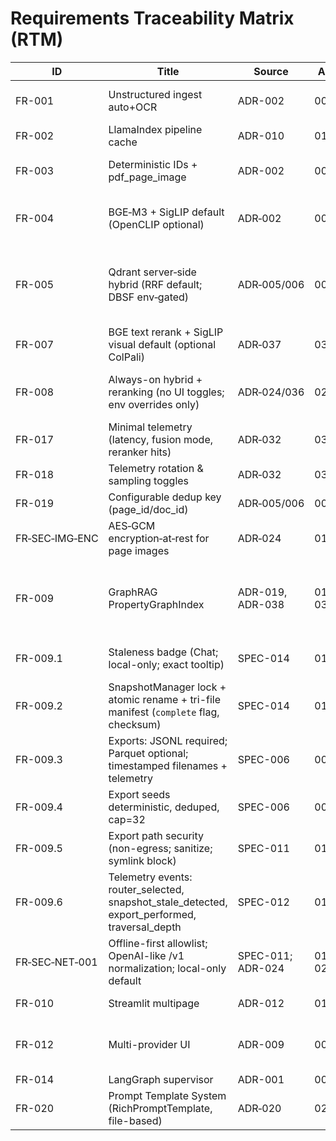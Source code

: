 # Requirements Traceability Matrix (RTM)

| ID | Title | Source | ADR(s) | Code file(s) | Test(s) | Verification | Status |
|----|-------|--------|--------|--------------|---------|--------------|--------|
| FR-001 | Unstructured ingest auto+OCR | ADR-002 | 002 | src/processing/document_processor.py; src/processing/utils.py | tests/unit/processing/test_document_processor.py; tests/unit/processing/test_unstructured_transformation_config.py; tests/integration/test_ingestion_pipeline_pdf_images.py | test | Pending rewrite |
| FR-002 | LlamaIndex pipeline cache | ADR-010 | 010 | src/processing/document_processor.py | tests/unit/cache/test_ingestion_cache.py; tests/integration/test_ingestion_pipeline_pdf_images.py | test+analysis | Pending rewrite |
| FR-003 | Deterministic IDs + pdf_page_image | ADR-002 | 002 | src/processing/document_processor.py; src/processing/pdf_pages.py; src/models/schemas.py | tests/unit/processing/test_pdf_pages_helpers.py; tests/unit/processing/test_deterministic_ids.py; tests/integration/test_ingestion_pipeline_pdf_images.py | test | Pending rewrite |
| FR-004 | BGE‑M3 + SigLIP default (OpenCLIP optional) | ADR‑002 | 002 | src/models/embeddings.py; src/utils/core.py; src/utils/vision_siglip.py; src/utils/images.py | tests/unit/retrieval/embeddings/test_embeddings_refactored.py; tests/unit/models/embeddings/test_bge_m3_text_embedder.py; tests/unit/models/embeddings/test_image_embedder.py; tests/integration/test_unified_embeddings_in_retrieval_integration.py | test | Completed |
| FR-005 | Qdrant server‑side hybrid (RRF default; DBSF env‑gated) | ADR‑005/006 | 005,006 | src/retrieval/hybrid.py; src/utils/storage.py | tests/unit/retrieval/dedup/test_dedup_before_final_cut_unique_key.py; tests/unit/retrieval/test_router_factory_hybrid.py; tests/unit/retrieval/test_qdrant_prefetch_rrf.py; tests/unit/retrieval/test_qdrant_prefetch_dbsf.py; tests/unit/retrieval/test_qdrant_dedup_before_limit.py; tests/unit/telemetry/test_hybrid_retriever_telemetry.py | test | Completed |
| FR-007 | BGE text rerank + SigLIP visual default (optional ColPali) | ADR‑037 | 037 | src/retrieval/reranking.py | tests/unit/rerank/test_rerank_timeout_failopen.py; tests/unit/rerank/test_siglip_rescore_mock.py; tests/unit/rerank/test_rerank_ordering_change.py | test | Completed |
| FR-008 | Always-on hybrid + reranking (no UI toggles; env overrides only) | ADR‑024/036 | 024,036 | src/config/settings.py (maps `DOCMIND_RETRIEVAL__USE_RERANKING`), src/retrieval/hybrid.py, src/retrieval/reranking.py | tests/integration/test_settings_page.py | inspection | Implemented |
| FR-017 | Minimal telemetry (latency, fusion mode, reranker hits) | ADR‑032 | 032 | src/utils/telemetry.py; src/retrieval/reranking.py; src/pages/01_chat.py | tests/unit/telemetry/test_telemetry_schema_assertions.py | test | Pending rewrite |
| FR-018 | Telemetry rotation & sampling toggles | ADR‑032 | 032 | src/utils/telemetry.py | tests/unit/telemetry/test_rotation_sampling.py | test | Pending rewrite |
| FR-019 | Configurable dedup key (page_id/doc_id) | ADR‑005/006 | 005,006 | src/retrieval/hybrid.py; src/config/settings.py | tests/unit/retrieval/qdrant/test_qdrant_dedup_docid.py; tests/unit/retrieval/qdrant/test_qdrant_dedup_before_limit.py | test | Completed |
| FR‑SEC‑IMG‑ENC | AES‑GCM encryption‑at‑rest for page images | ADR‑024 | 011,024 | src/utils/security.py; src/processing/pdf_pages.py | tests/unit/utils/security/test_encrypt_file.py; tests/integration/imaging/test_pdf_images_encrypt.py | test | Completed |
| FR-009 | GraphRAG PropertyGraphIndex | ADR-019, ADR-038 | 019, 038 | src/retrieval/graph_config.py; src/retrieval/router_factory.py; src/persistence/snapshot.py; src/pages/01_chat.py; src/pages/02_documents.py | tests/unit/retrieval/test_graph_helpers.py; tests/unit/retrieval/test_seed_policy.py; tests/unit/persistence/test_snapshot_roundtrip.py; tests/unit/retrieval/test_router_factory_hybrid.py; tests/integration/ui/test_chat_autoload_snapshot.py; tests/integration/ui/test_documents_snapshot_button.py | test | Pending rewrite |
| FR-009.1 | Staleness badge (Chat; local-only; exact tooltip) | SPEC-014 | 014 | src/pages/01_chat.py | tests/unit/pages/test_chat_staleness.py; tests/unit/ui/test_chat_staleness_badge.py; tests/unit/pages/test_chat_tooltip_copy.py | test | Pending rewrite |
| FR-009.2 | SnapshotManager lock + atomic rename + tri-file manifest (`complete` flag, checksum) | SPEC-014 | 014 | src/persistence/snapshot.py | tests/unit/persistence/test_snapshot_manager.py; tests/unit/persistence/test_snapshot_roundtrip.py | test | Pending rewrite |
| FR-009.3 | Exports: JSONL required; Parquet optional; timestamped filenames + telemetry | SPEC-006 | 006 | src/retrieval/graph_config.py; src/pages/02_documents.py | tests/integration/test_graphrag_exports.py; tests/unit/ui/test_documents_snapshot_utils.py | test | Pending rewrite |
| FR-009.4 | Export seeds deterministic, deduped, cap=32 | SPEC-006 | 006 | src/retrieval/graph_config.py | tests/unit/retrieval/test_seed_policy.py | test | Pending rewrite |
| FR-009.5 | Export path security (non-egress; sanitize; symlink block) | SPEC-011 | 011 | src/utils/security.py | tests/unit/security/test_export_path_validation.py; tests/unit/utils/test_security.py | test | Pending rewrite |
| FR-009.6 | Telemetry events: router_selected, snapshot_stale_detected, export_performed, traversal_depth | SPEC-012 | 012 | src/utils/telemetry.py; src/retrieval/query_engine.py; src/pages/01_chat.py; src/agents/tools/router_tool.py | tests/unit/telemetry/test_telemetry_schema_assertions.py; tests/unit/agents/test_router_tool_telemetry.py | test | Pending rewrite |
| FR‑SEC‑NET‑001 | Offline-first allowlist; OpenAI-like /v1 normalization; local-only default | SPEC-011; ADR-024 | 011, 024 | src/config/settings.py; src/pages/04_settings.py; src/config/llm_factory.py | tests/integration/test_settings_page.py; tests/unit/config/* | test | Implemented |
| FR-010 | Streamlit multipage | ADR-012 | 012 | src/app.py; src/pages/04_settings.py | tests/unit/config/test_integrations_runtime.py; tests/integration/test_settings_page.py | inspection | Completed |
| FR-012 | Multi-provider UI | ADR-009 | 009 | src/config/llm_factory.py; src/pages/04_settings.py | tests/unit/config/test_llm_factory.py; tests/unit/config/test_llm_factory_empty_model_defaulting.py; tests/unit/config/test_integrations_runtime.py; tests/integration/test_settings_page.py | test | Completed |
| FR-014 | LangGraph supervisor | ADR-001 | 001 | src/agents/* | tests_agents/* | test | In repo |
| FR-020 | Prompt Template System (RichPromptTemplate, file-based) | ADR‑020 | 020 | src/prompting/*; templates/prompts/*; templates/presets/* | tests/unit/prompting/*; tests/integration/test_prompt_registry.py; tests/e2e/test_prompt_system.py | test | Completed |
